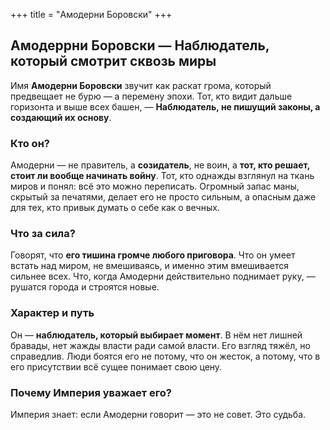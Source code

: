 +++
title = "Амодерни Боровски"
+++
## **Амодеррни Боровски — Наблюдатель, который смотрит сквозь миры**

Имя **Амодерни Боровски** звучит как раскат грома, который предвещает не бурю — а перемену эпохи.
Тот, кто видит дальше горизонта и выше всех башен, — **Наблюдатель, не пишущий законы, а создающий их основу**.

### **Кто он?**

Амодерни — не правитель, а **созидатель**, не воин, а **тот, кто решает, стоит ли вообще начинать войну**.
Тот, кто однажды взглянул на ткань миров и понял: всё это можно переписать.
Огромный запас маны, скрытый за печатями, делает его не просто сильным, а опасным даже для тех, кто привык думать о себе как о вечных.

### **Что за сила?**

Говорят, что **его тишина громче любого приговора**.
Что он умеет встать над миром, не вмешиваясь, и именно этим вмешивается сильнее всех.
Что, когда Амодерни действительно поднимает руку, — рушатся города и строятся новые.

### **Характер и путь**

Он — **наблюдатель, который выбирает момент**.
В нём нет лишней бравады, нет жажды власти ради самой власти. Его взгляд тяжёл, но справедлив.
Люди боятся его не потому, что он жесток, а потому, что в его присутствии всё сущее понимает свою цену.

### **Почему Империя уважает его?**

Империя знает: если Амодерни говорит — это не совет. Это судьба.
